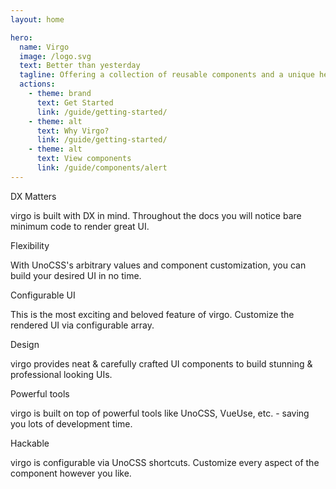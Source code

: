 ```yaml
---
layout: home

hero:
  name: Virgo
  image: /logo.svg
  text: Better than yesterday
  tagline: Offering a collection of reusable components and a unique headless mode for enhanced customization.
  actions:
    - theme: brand
      text: Get Started
      link: /guide/getting-started/
    - theme: alt
      text: Why Virgo?
      link: /guide/getting-started/
    - theme: alt
      text: View components
      link: /guide/components/alert
---
```


<div class="px-16">
<div class="grid-row sm:gap-y-12 gap-y-16 gap-x-8 md:grid-cols-3 sm:grid-cols-2 sm:(justify-start text-left) justify-center text-center max-w-[1152px] all-max-w-[300px] container mx-auto my-36">
  <!-- DX -->
  <div>
    <div class="i-fluent-emoji-crown text-primary text-3xl inline-flex shrink-0 p-2"></div>
    <p class="text-high-emphasis font-semibold text-xl">DX Matters</p>
    <span class="text-sm">virgo is built with DX in mind. Throughout the docs you will notice bare minimum code to render great UI.</span>
  </div>

  <!-- Flexibility -->
  <div>
    <div class="i-fluent-emoji-four-leaf-clover text-primary text-3xl inline-flex shrink-0 p-2"></div>
    <p class="text-high-emphasis font-semibold text-xl">Flexibility</p>
    <span class="text-sm">With UnoCSS's arbitrary values and component customization, you can build your desired UI in no time.</span>
  </div>

  <!-- Configurable -->
  <div>
    <div class="i-fluent-emoji-sparkles text-primary text-3xl inline-flex shrink-0 p-2"></div>
    <p class="text-high-emphasis font-semibold text-xl">Configurable UI</p>
    <span class="text-sm">This is the most exciting and beloved feature of virgo. Customize the rendered UI via configurable array.</span>
  </div>

  <!-- Design -->
  <div>
    <div class="i-fluent-emoji-rainbow text-primary text-3xl inline-flex shrink-0 p-2"></div>
    <p class="text-high-emphasis font-semibold text-xl">Design</p>
    <span class="text-sm">virgo provides neat & carefully crafted UI components to build stunning & professional looking UIs.</span>
  </div>

  <!-- Powerful tools -->
  <div>
    <div class="i-fluent-emoji-high-voltage text-primary text-3xl inline-flex shrink-0 p-2"></div>
    <p class="text-high-emphasis font-semibold text-xl">Powerful tools</p>
    <span class="text-sm">virgo is built on top of powerful tools like UnoCSS, VueUse, etc. - saving you lots of development time.</span>
  </div>

  <!-- Hackable -->
  <div>
    <div class="i-fluent-emoji-alembic text-primary text-3xl inline-flex shrink-0 p-2"></div>
    <p class="text-high-emphasis font-semibold text-xl">Hackable</p>
    <span class="text-sm">virgo is configurable via UnoCSS shortcuts. Customize every aspect of the component however you like.</span>
  </div>
</div>
</div>
